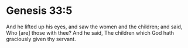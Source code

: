 # Genesis 33:5

And he lifted up his eyes, and saw the women and the children; and said, Who [are] those with thee? And he said, The children which God hath graciously given thy servant.
